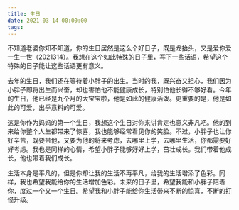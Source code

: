 ```yaml
---
title: 生日
date: 2021-03-14 00:00:00
tags:
---
```


不知道老婆你知不知道，你的生日居然是这么个好日子，既是龙抬头，又是爱你爱一生一世（2021314）。我想在这个如此特殊的日子里，写下一些话语，希望这个特殊的日子能让这些话语更有意义。

去年的生日，我们还在等待着小胖子的出生。当时的我，既兴奋又担心，我们因为小胖子即将出生而兴奋，却也害怕他不能健康成长，特别怕他长得不够好看。今年的生日，他已经是九个月的大宝宝啦，他是如此的健康活泼。更重要的是，他是如此的可爱，出乎意料的可爱。

这是你作为妈妈的第一个生日，我想这个生日对你来讲肯定也意义非凡吧。他的到来给你整个人生都带来了惊喜，我也能够经常看见你的笑脸。不过，小胖子也让你好辛苦，既要带他，又要为他的将来考虑，去哪里上学，去哪里生活，你都需要好好考虑。我也是同样的心情，希望小胖子能够好好上学，茁壮成长。我们带着他成长，他也带着我们成长。

生活本身是平凡的，但是你却让我的生活不再平凡，给我的生活增添了色彩。同样，我也希望我能给你的生活增加色彩。未来的日子里，希望我能和小胖子陪着你，度过一个又一个生日。希望我和小胖子能给你生活带来不断的惊喜，不断的打怪升级。
